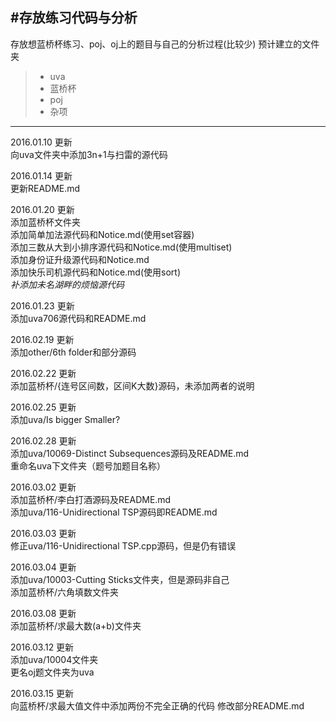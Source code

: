 #存放练习代码与分析
------
存放想蓝桥杯练习、poj、oj上的题目与自己的分析过程(比较少)
预计建立的文件夹
> * uva
> * 蓝桥杯
> * poj
> * 杂项

------
2016.01.10  更新<br>
  向uva文件夹中添加3n+1与扫雷的源代码<br>

2016.01.14  更新<br>
  更新README.md<br>

2016.01.20  更新<br>
  添加蓝桥杯文件夹<br>
  添加简单加法源代码和Notice.md(使用set容器)<br>
  添加三数从大到小排序源代码和Notice.md(使用multiset)<br>
  添加身份证升级源代码和Notice.md<br>
  添加快乐司机源代码和Notice.md(使用sort)<br>
  *补添加未名湖畔的烦恼源代码*<br>

2016.01.23  更新<br>
  添加uva706源代码和README.md<br>

2016.02.19  更新<br>
  添加other/6th folder和部分源码

2016.02.22  更新<br>
  添加蓝桥杯/{连号区间数，区间K大数}源码，未添加两者的说明

2016.02.25  更新<br>
  添加uva/Is bigger Smaller?

2016.02.28  更新<br>
  添加uva/10069-Distinct Subsequences源码及README.md<br>
  重命名uva下文件夹（题号加题目名称）

2016.03.02  更新<br>
  添加蓝桥杯/李白打酒源码及README.md<br>
  添加uva/116-Unidirectional TSP源码即README.md

2016.03.03  更新<br>
  修正uva/116-Unidirectional TSP.cpp源码，但是仍有错误

2016.03.04  更新<br>
  添加uva/10003-Cutting Sticks文件夹，但是源码非自己<br>
  添加蓝桥杯/六角填数文件夹

2016.03.08  更新<br>
  添加蓝桥杯/求最大数(a+b)文件夹

2016.03.12  更新<br>
  添加uva/10004文件夹<br>
  更名oj题文件夹为uva<br>

2016.03.15  更新<br>
  向蓝桥杯/求最大值文件中添加两份不完全正确的代码
  修改部分README.md
